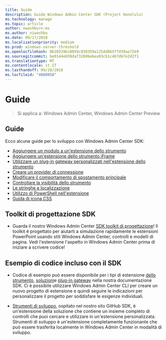 ```yaml
---
title: Guide
description: Guide Windows Admin Center SDK (Project Honolulu)
ms.technology: manage
ms.topic: article
author: nwashburn-ms
ms.author: niwashbu
ms.date: 09/17/2018
ms.localizationpriority: medium
ms.prod: windows-server-threshold
ms.openlocfilehash: 0620329bc0059c830359a125dd865ffd39ae72b9
ms.sourcegitcommit: be0144eb59daf3269bebea93cb1c467d67e2d2f1
ms.translationtype: MT
ms.contentlocale: it-IT
ms.lasthandoff: 09/20/2018
ms.locfileid: "4080958"
---
```

# Guide

>Si applica a: Windows Admin Center, Windows Admin Center Preview

## Guide
Ecco alcune guide per lo sviluppo con Windows Admin Center SDK:

- [Aggiungere un modulo a un'estensione dello strumento](guides/add-module.md)
- [Aggiungere un'estensione dello strumento iFrame](guides/add-iframe.md)
- [Utilizzare un plug-in gateway personalizzati nell'estensione dello strumento](guides/use-custom-gateway-plugin.md)
- [Creare un provider di connessione](guides/create-connection-provider.md)
- [Modificare il comportamento di spostamento principale](guides/modify-root-navigation.md)
- [Controllare la visibilità dello strumento](guides/dynamic-tool-display.md)
- [Le stringhe e localizzazione](guides/strings-localization.md)
- [Utilizzo di PowerShell nell'estensione](guides/powershell.md)
- [Guida di icona CSS](guides/cssicons.md)

## Toolkit di progettazione SDK

- Guarda il nostro Windows Admin Center [SDK toolkit di progettazione](https://github.com/Microsoft/windows-admin-center-sdk/blob/master/WindowsAdminCenterDesignToolkit.zip)! Il toolkit è progettato per aiutarti a simulazione rapidamente le estensioni PowerPoint usando stili Windows Admin Center, controlli e modelli di pagina. Vedi l'estensione l'aspetto in Windows Admin Center prima di iniziare a scrivere codice!

## Esempio di codice incluso con il SDK

- Codice di esempio può essere disponibile per i tipi di estensione [dello strumento](develop-tool.md), [soluzioni](develop-solution.md)e [plug-in gateway](develop-gateway-plugin.md) nella nostra documentazione SDK. Ci è possibile utilizzare Windows Admin Center CLI per creare un nuovo progetto di estensione e quindi seguire le indicazioni per personalizzare il progetto per soddisfare le esigenze individuali.

- [Strumenti di sviluppo](https://aka.ms/wacsdk), ospitato nel nostro sito GitHub SDK, è un'estensione della soluzione che contiene un insieme completo di controlli che puoi cercare e utilizzare in un'estensione personalizzata.  Strumenti di sviluppo è un'estensione completamente funzionante che può essere trasferita localmente in Windows Admin Center in modalità di sviluppo.
